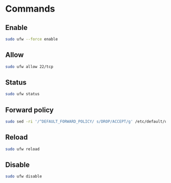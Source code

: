 # Commands

## Enable

```sh
sudo ufw --force enable
```

## Allow

```sh
sudo ufw allow 22/tcp
```

## Status

```sh
sudo ufw status
```

## Forward policy

```sh
sudo sed -ri '/^DEFAULT_FORWARD_POLICY/ s/DROP/ACCEPT/g' /etc/default/ufw
```

## Reload

```sh
sudo ufw reload
```

## Disable

```sh
sudo ufw disable
```
